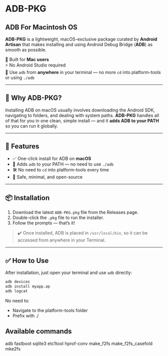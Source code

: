 # ADB-PKG
## ADB For Macintosh OS

**ADB-PKG** is a lightweight, macOS-exclusive package curated by **Android Artisan** that makes installing and using Android Debug Bridge (**ADB**) as smooth as possible.

🍏 Built for **Mac users**  
⚡ No Android Studio required  
🧰 Use `adb` from **anywhere** in your terminal — no more `cd` into platform-tools or using `./adb`

---

## 🚀 Why ADB-PKG?

Installing ADB on macOS usually involves downloading the Android SDK, navigating to folders, and dealing with system paths. **ADB-PKG** handles all of that for you in one clean, simple install — and it **adds ADB to your PATH** so you can run it globally.

---

## 🔧 Features

- ✅ One-click install for ADB on **macOS**
- 🧭 Adds `adb` to your PATH — no need to use `./adb`
- 🛠️ No need to `cd` into platform-tools every time
- 🔐 Safe, minimal, and open-source

---

## 📦 Installation

1. Download the latest `ADB-PKG.pkg` file from the Releases page.
2. Double-click the `.pkg` file to run the installer.
3. Follow the prompts — that’s it!

> ✔️ Once installed, ADB is placed in `/usr/local/bin`, so it can be accessed from anywhere in your Terminal.

---

## ✅ How to Use

After installation, just open your terminal and use `adb` directly:

```bash
adb devices
adb install myapp.ap
adb logcat
```

No need to:

- Navigate to the platform-tools folder
- Prefix with ./

## Available commands 

adb
fastboot
sqlite3
etc1tool
hprof-conv
make_f2fs
make_f2fs_casefold
mke2fs
